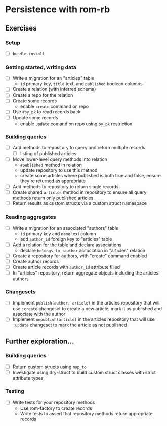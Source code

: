 # Persistence with rom-rb

## Exercises

### Setup

- [ ] `bundle install`

### Getting started, writing data

- [ ] Write a migration for an "articles" table
  - `id` primary key, `title` text, and `published` boolean columns
- [ ] Create a relation (with inferred schema)
- [ ] Create a repo for the relation
- [ ] Create some records
  - enable `create` command on repo
- [ ] Use `#by_pk` to read records back
- [ ] Update some records
  - enable `update` comand on repo using `by_pk` restriction

### Building queries

- [ ] Add methods to repository to query and return multiple records
  - [ ] listing of published articles
- [ ] Move lower-level query methods into relation
  - `#published` method in relation
  - update repository to use this method
  - create some articles where published is both true and false, ensure they're returned as appropriate
- [ ] Add methods to repository to return single records
- [ ] Create shared `articles` method in repository to ensure all query methods return only published articles
- [ ] Return results as custom structs via a custom struct namespace

### Reading aggregates

- [ ] Write a migration for an associated "authors" table
  - `id` primary key and `name` text column
  - add `author_id` foreign key to "articles" table
- [ ] Add a relation for the table and declare associations
  - declare `belongs_to :author` association in "articles" relation
- [ ] Create a repository for authors, with "create" command enabled
- [ ] Create author records
- [ ] Create article records with `author_id` attribute filled
- [ ] In "articles" repository, return aggregate objects including the articles' authors

### Changesets

- [ ] Implement `publish(author, article)` in the articles repository that will use `:create` changeset to create a new article, mark it as published and associate with the author
- [ ] Implement `unpublish(article)` in the articles repository that will use `:update` changeset to mark the article as not published

## Further exploration...

### Building queries

- [ ] Return custom structs using `map_to`
- [ ] Investigate using dry-struct to build custom struct classes with strict attribute types

### Testing

- [ ] Write tests for your repository methods
  - Use rom-factory to create records
  - Write tests to assert that repository methods return appropriate records
